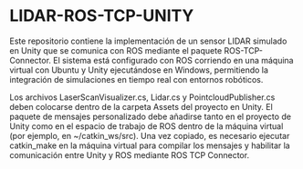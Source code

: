 # LIDAR-ROS-TCP-UNITY
Este repositorio contiene la implementación de un sensor LIDAR simulado en Unity que se comunica con ROS mediante el paquete ROS-TCP-Connector. El sistema está configurado con ROS corriendo en una máquina virtual con Ubuntu y Unity ejecutándose en Windows, permitiendo la integración de simulaciones en tiempo real con entornos robóticos.

Los archivos LaserScanVisualizer.cs, Lidar.cs y PointcloudPublisher.cs deben colocarse dentro de la carpeta Assets del proyecto en Unity.
El paquete de mensajes personalizado debe añadirse tanto en el proyecto de Unity como en el espacio de trabajo de ROS dentro de la máquina virtual (por ejemplo, en ~/catkin_ws/src).
Una vez copiado, es necesario ejecutar catkin_make en la máquina virtual para compilar los mensajes y habilitar la comunicación entre Unity y ROS mediante ROS TCP Connector.

